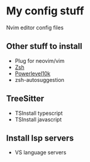 # My config stuff
Nvim editor config files

## Other stuff to install
- Plug for neovim/vim
- [Zsh](https://github.com/ohmyzsh/ohmyzsh/wiki/Installing-ZSH)
- [Powerlevel10k](https://github.com/romkatv/powerlevel10k)
- zsh-autosuggestion

## TreeSitter
- TSInstall typescript
- TSInstall javascript

## Install lsp servers
- VS language servers
